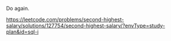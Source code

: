 Do again.

https://leetcode.com/problems/second-highest-salary/solutions/127754/second-highest-salary/?envType=study-plan&id=sql-i
